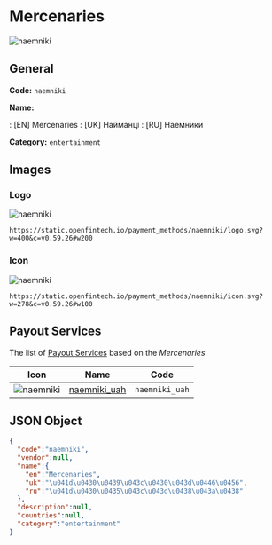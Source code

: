 
# Mercenaries 
![naemniki](https://static.openfintech.io/payment_methods/naemniki/logo.svg?w=400&c=v0.59.26#w200)  

## General 
**Code:** `naemniki` 
 
**Name:** 
 
:	[EN] Mercenaries 
:	[UK] Найманці 
:	[RU] Наемники 
 
**Category:** `entertainment` 
 

## Images 

### Logo 
![naemniki](https://static.openfintech.io/payment_methods/naemniki/logo.svg?w=400&c=v0.59.26#w200)  

```
https://static.openfintech.io/payment_methods/naemniki/logo.svg?w=400&c=v0.59.26#w200
```  

### Icon 
![naemniki](https://static.openfintech.io/payment_methods/naemniki/icon.svg?w=278&c=v0.59.26#w100)  

```
https://static.openfintech.io/payment_methods/naemniki/icon.svg?w=278&c=v0.59.26#w100
```  

## Payout Services 
 
The list of [Payout Services](/payout-services/) based on the _Mercenaries_ 

|Icon|Name|Code| 
|:---:|:---:|:---:| 
|![naemniki](https://static.openfintech.io/payout_methods/naemniki/icon.svg?w=278&c=v0.59.26#w40) |[naemniki_uah](/payout-services/naemniki_uah/)|`naemniki_uah`| 
 

## JSON Object 

```json
{
  "code":"naemniki",
  "vendor":null,
  "name":{
    "en":"Mercenaries",
    "uk":"\u041d\u0430\u0439\u043c\u0430\u043d\u0446\u0456",
    "ru":"\u041d\u0430\u0435\u043c\u043d\u0438\u043a\u0438"
  },
  "description":null,
  "countries":null,
  "category":"entertainment"
}
```  
